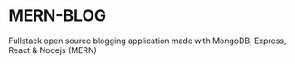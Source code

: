# MERN-BLOG
Fullstack open source blogging application made with MongoDB, Express, React &amp; Nodejs (MERN)
